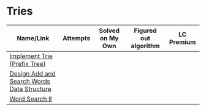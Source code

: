 # Tries

| Name/Link                                                                                   | Attempts | Solved on My Own | Figured out algorithm | LC Premium |
| ------------------------------------------------------------------------------------------- | -------- | ---------------- | --------------------- | ---------- |
| [Implement Trie (Prefix Tree)](https://leetcode.com/problems/implement-trie-prefix-tree/)   |          |                  |                       |            |
| [Design Add and Search Words Data Structure](https://leetcode.com/problems/design-add-and-search-words-data-structure/) |          |                  |                       |            |
| [Word Search II](https://leetcode.com/problems/word-search-ii/)                             |          |                  |                       |            |
